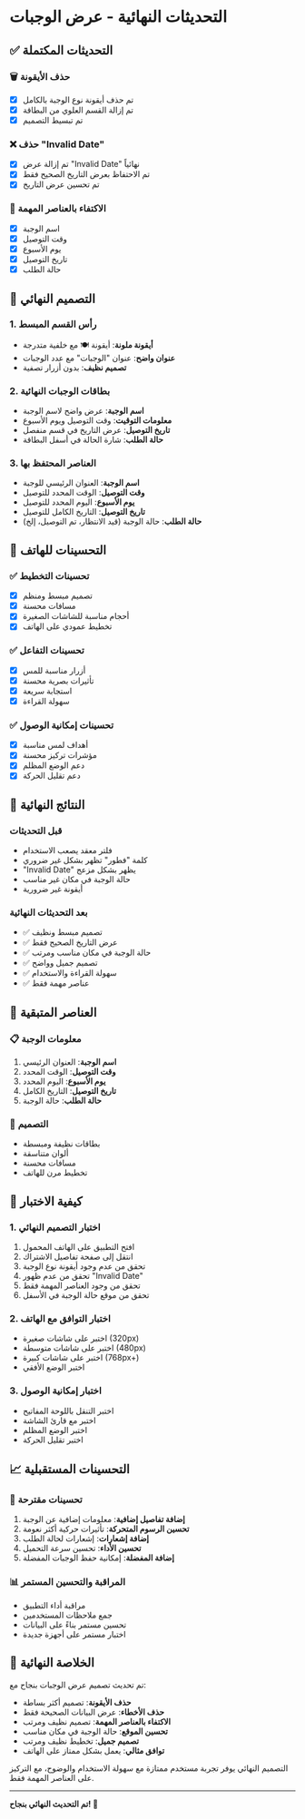 # التحديثات النهائية - عرض الوجبات

## ✅ التحديثات المكتملة

### 🗑️ حذف الأيقونة
- [x] تم حذف أيقونة نوع الوجبة بالكامل
- [x] تم إزالة القسم العلوي من البطاقة
- [x] تم تبسيط التصميم

### ❌ حذف "Invalid Date"
- [x] تم إزالة عرض "Invalid Date" نهائياً
- [x] تم الاحتفاظ بعرض التاريخ الصحيح فقط
- [x] تم تحسين عرض التاريخ

### 🎯 الاكتفاء بالعناصر المهمة
- [x] اسم الوجبة
- [x] وقت التوصيل
- [x] يوم الأسبوع
- [x] تاريخ التوصيل
- [x] حالة الطلب

## 🎨 التصميم النهائي

### 1. رأس القسم المبسط
- **أيقونة ملونة**: أيقونة 🍽️ مع خلفية متدرجة
- **عنوان واضح**: عنوان "الوجبات" مع عدد الوجبات
- **تصميم نظيف**: بدون أزرار تصفية

### 2. بطاقات الوجبات النهائية
- **اسم الوجبة**: عرض واضح لاسم الوجبة
- **معلومات التوقيت**: وقت التوصيل ويوم الأسبوع
- **تاريخ التوصيل**: عرض التاريخ في قسم منفصل
- **حالة الطلب**: شارة الحالة في أسفل البطاقة

### 3. العناصر المحتفظ بها
- **اسم الوجبة**: العنوان الرئيسي للوجبة
- **وقت التوصيل**: الوقت المحدد للتوصيل
- **يوم الأسبوع**: اليوم المحدد للتوصيل
- **تاريخ التوصيل**: التاريخ الكامل للتوصيل
- **حالة الطلب**: حالة الوجبة (قيد الانتظار، تم التوصيل، إلخ)

## 📱 التحسينات للهاتف

### ✅ تحسينات التخطيط
- [x] تصميم مبسط ومنظم
- [x] مسافات محسنة
- [x] أحجام مناسبة للشاشات الصغيرة
- [x] تخطيط عمودي على الهاتف

### ✅ تحسينات التفاعل
- [x] أزرار مناسبة للمس
- [x] تأثيرات بصرية محسنة
- [x] استجابة سريعة
- [x] سهولة القراءة

### ✅ تحسينات إمكانية الوصول
- [x] أهداف لمس مناسبة
- [x] مؤشرات تركيز محسنة
- [x] دعم الوضع المظلم
- [x] دعم تقليل الحركة

## 🎯 النتائج النهائية

### قبل التحديثات
- فلتر معقد يصعب الاستخدام
- كلمة "فطور" تظهر بشكل غير ضروري
- "Invalid Date" يظهر بشكل مزعج
- حالة الوجبة في مكان غير مناسب
- أيقونة غير ضرورية

### بعد التحديثات النهائية
- ✅ تصميم مبسط ونظيف
- ✅ عرض التاريخ الصحيح فقط
- ✅ حالة الوجبة في مكان مناسب ومرتب
- ✅ تصميم جميل وواضح
- ✅ سهولة القراءة والاستخدام
- ✅ عناصر مهمة فقط

## 🔧 العناصر المتبقية

### 📋 معلومات الوجبة
1. **اسم الوجبة**: العنوان الرئيسي
2. **وقت التوصيل**: الوقت المحدد
3. **يوم الأسبوع**: اليوم المحدد
4. **تاريخ التوصيل**: التاريخ الكامل
5. **حالة الطلب**: حالة الوجبة

### 🎨 التصميم
- بطاقات نظيفة ومبسطة
- ألوان متناسقة
- مسافات محسنة
- تخطيط مرن للهاتف

## 🔧 كيفية الاختبار

### 1. اختبار التصميم النهائي
1. افتح التطبيق على الهاتف المحمول
2. انتقل إلى صفحة تفاصيل الاشتراك
3. تحقق من عدم وجود أيقونة نوع الوجبة
4. تحقق من عدم ظهور "Invalid Date"
5. تحقق من وجود العناصر المهمة فقط
6. تحقق من موقع حالة الوجبة في الأسفل

### 2. اختبار التوافق مع الهاتف
- اختبر على شاشات صغيرة (320px)
- اختبر على شاشات متوسطة (480px)
- اختبر على شاشات كبيرة (768px+)
- اختبر الوضع الأفقي

### 3. اختبار إمكانية الوصول
- اختبر التنقل باللوحة المفاتيح
- اختبر مع قارئ الشاشة
- اختبر الوضع المظلم
- اختبر تقليل الحركة

## 📈 التحسينات المستقبلية

### 🔮 تحسينات مقترحة
1. **إضافة تفاصيل إضافية**: معلومات إضافية عن الوجبة
2. **تحسين الرسوم المتحركة**: تأثيرات حركية أكثر نعومة
3. **إضافة إشعارات**: إشعارات لحالة الطلب
4. **تحسين الأداء**: تحسين سرعة التحميل
5. **إضافة المفضلة**: إمكانية حفظ الوجبات المفضلة

### 📊 المراقبة والتحسين المستمر
- مراقبة أداء التطبيق
- جمع ملاحظات المستخدمين
- تحسين مستمر بناءً على البيانات
- اختبار مستمر على أجهزة جديدة

## 🎉 الخلاصة النهائية

تم تحديث تصميم عرض الوجبات بنجاح مع:

- **حذف الأيقونة**: تصميم أكثر بساطة
- **حذف الأخطاء**: عرض البيانات الصحيحة فقط
- **الاكتفاء بالعناصر المهمة**: تصميم نظيف ومرتب
- **تحسين الموقع**: حالة الوجبة في مكان مناسب
- **تصميم جميل**: تخطيط نظيف ومرتب
- **توافق مثالي**: يعمل بشكل ممتاز على الهاتف

التصميم النهائي يوفر تجربة مستخدم ممتازة مع سهولة الاستخدام والوضوح، مع التركيز على العناصر المهمة فقط.

---

**تم التحديث النهائي بنجاح! 🎉**
